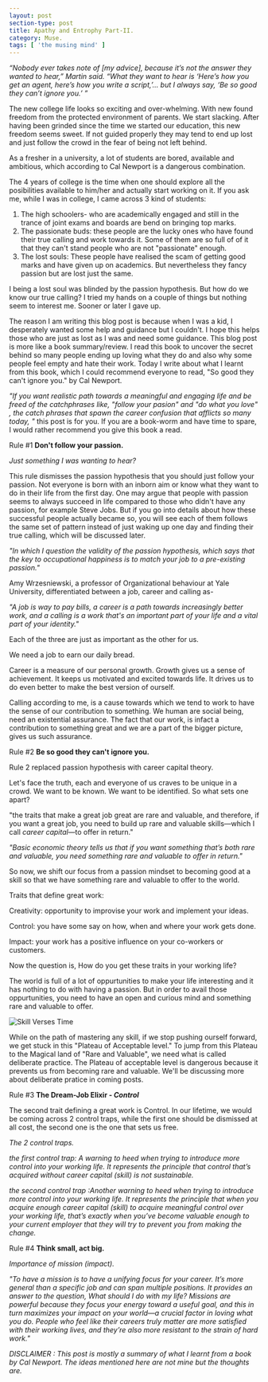 ```yaml
---
layout: post
section-type: post
title: Apathy and Entrophy Part-II.
category: Muse.
tags: [ 'the musing mind' ]
---
```


_“Nobody ever takes note of [my advice], because it’s not the answer they wanted to hear,” Martin said. “What they want to hear is ‘Here’s how you get an agent, here’s how you write a script,’… but I always say, ‘Be so good they can’t ignore you.’ ”_

The new college life looks so exciting and over-whelming. With new found freedom from the protected environment of parents. We start slacking. After having been grinded since the time we started our education, this new freedom seems sweet. If not guided properly they may tend to end up lost and just follow the crowd in the fear of being not left behind.

As a fresher in a university, a lot of students are bored, available and ambitious, which according to Cal Newport is a dangerous combination.

The 4 years of college is the time when one should explore all the posibilities available to him/her and actually start working on it. If you ask me, while I was in college, I came across 3 kind of students:
1. The high schoolers- who are academically engaged and still in the trance of joint exams and boards are bend on bringing top marks.
2. The passionate buds: these people are the lucky ones who have found their true calling and work towards it. Some of them are so full of of it that they can't stand people who are not "passionate" enough.
3. The lost souls: These people have realised the scam of getting good marks and have given up on academics. But nevertheless they fancy passion but are lost just the same.

I being a lost soul was blinded by the passion hypothesis. But how do we know our true calling? I tried my hands on a couple of things but nothing seem to interest me. Sooner or later I gave up. 

The reason I am writing this blog post is because when I was a kid, I desperately wanted some help and guidance but I couldn't. I hope this helps those who are just as lost as I was and need some guidance. This blog post is more like a book summary/review. I read this book to uncover the secret behind so many people ending up loving what they do and also why some people feel empty and hate their work. Today I write about what I learnt from this book, which I could recommend everyone to read, "So good they can't ignore you." by Cal Newport. 

_"If you want realistic path towards a meaningful and engaging life and be freed of the catchphrases like, "follow your pasion" and "do what you love" , the catch phrases that spawn the career confusion that afflicts so many today, "_ this post is for you. If you are a book-worm and have time to spare, I would rather recommend you give this book a read.

Rule #1 **Don't follow your passion.**

_Just something I was wanting to hear?_

This rule dismisses the passion hypothesis that you should just follow your passion. Not everyone is born with an inborn aim or know what they want to do in their life from the first day. One may argue that people with passion seems to always succeed in life compared to those who didn't have any passion, for example Steve Jobs. But if you go into details about how these successful people actually became so, you will see each of them follows the same set of pattern instead of just waking up one day and finding their true calling, which will be discussed later.

_"In which I question the validity of the passion hypothesis, which says that the key to occupational happiness is to match your job to a pre-existing passion."_

Amy Wrzesniewski, a professor of Organizational behaviour at Yale University, differentiated between a job, career and calling as-

_"A job is way to pay bills, a career is a path towards increasingly  better work, and a calling is a work that's an important part of your life and a vital part of your identity."_

Each of the three are just as important as the other for us. 

We need a job to earn our daily bread.

Career is a measure of our personal growth. Growth gives us a sense of achievement. It keeps us motivated and excited towards life. It drives us to do even better to make the best version of ourself.

Calling according to me, is a cause towards which we tend to work to have the sense of our contribution to something. We human are social being, need an existential assurance. The fact that our work, is infact a contribution to something great and we are a part of the bigger picture, gives us such assurance.

Rule #2 **Be so good they can't ignore you.**

Rule 2 replaced passion hypothesis with career capital theory.

Let's face the truth, each and everyone of us craves to be unique in a crowd. We want to be known. We want to be identified. So what sets one apart?

"the traits that make a great job great are rare and valuable, and therefore, if you want a great job, you need to build up rare and valuable skills—which I call _career capital_—to offer in return."

_"Basic economic theory tells us that if you want something that’s both rare and valuable, you need something rare and valuable to offer in return."_

So now, we shift our focus from a passion mindset to becoming good at a skill so that we have something rare and valuable to offer to the world. 

Traits that define great work:

Creativity: opportunity to improvise your work and implement your ideas.

Control: you have some say on how, when and where your work gets done.

Impact: your work has a positive influence on your co-workers or customers.

Now the question is, How do you get these traits in your working life?

The world is full of a lot of oppurtunities to make your life interesting and it has nothing to do with having a passion. But in order to avail those oppurtunities, you need to have an open and curious mind and something rare and valuable to offer. 

![Skill Verses Time]({{site.baseurl}}/SkillVersesTime.png)

While on the path of mastering any skill, if we stop pushing ourself forward, we get stuck in this "Plateau of Acceptable level." To jump from this Plateau to the Magical land of "Rare and Valuable", we need what is called deliberate practice. The Plateau of acceptable level is dangerous because it prevents us from becoming rare and valuable. We'll be discussing more about deliberate pratice in coming posts.

Rule #3 **The Dream-Job Elixir - _Control_** 

The second trait defining a great work is Control. In our lifetime, we would be coming across 2 control traps, while the first one should be dismissed at all cost, the second one is the one that sets us free. 

_The 2 control traps._

_the first control trap: A warning to heed when trying to introduce more control into your working life. It represents the principle that control that’s acquired without career capital (skill) is not sustainable._

_the second control trap :Another warning to heed when trying to introduce more control into your working life. It represents the principle that when you acquire enough career capital (skill) to acquire meaningful control over your working life, that’s exactly when you’ve become valuable enough to your current employer that they will try to prevent you from making the change._

Rule #4 **Think small, act big.** 

_Importance of mission (impact)._

_"To have a mission is to have a unifying focus for your career. It’s more general than a specific job and can span multiple positions. It provides an answer to the question, What should I do with my life? Missions are powerful because they focus your energy toward a useful goal, and this in turn maximizes your impact on your world—a crucial factor in loving what you do. People who feel like their careers truly matter are more satisfied with their working lives, and they’re also more resistant to the strain of hard work."_


_DISCLAIMER : This post is mostly a summary of what I learnt from a book by Cal Newport. The ideas mentioned here are not mine but the thoughts are._
